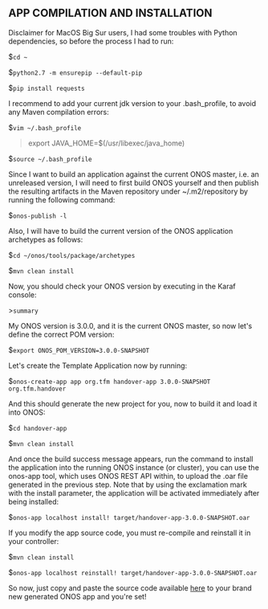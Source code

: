 APP COMPILATION AND INSTALLATION
--------------------------------

Disclaimer for MacOS Big Sur users, I had some troubles with Python dependencies, so before the process I had to run:

$`cd ~`

$`python2.7 -m ensurepip --default-pip`  

$`pip install requests`

I recommend to add your current jdk version to your .bash_profile, to avoid any Maven compilation errors:

$`vim ~/.bash_profile`  

>export JAVA_HOME=$(/usr/libexec/java_home)  

$`source ~/.bash_profile`

Since I want to build an application against the current ONOS master, i.e. an unreleased version, I will need to first build ONOS yourself and then publish the resulting artifacts in the Maven repository under ~/.m2/repository by running the following command:

$`onos-publish -l`

Also, I will have to build the current version of the ONOS application archetypes as follows:

$`cd ~/onos/tools/package/archetypes`

$`mvn clean install`

Now, you should check your ONOS version by executing in the Karaf console:

\>`summary`

My ONOS version is 3.0.0, and it is the current ONOS master, so now let's define the correct POM version:

$`export ONOS_POM_VERSION=3.0.0-SNAPSHOT`

Let's create the Template Application now by running:

$`onos-create-app app org.tfm handover-app 3.0.0-SNAPSHOT org.tfm.handover`

And this should generate the new project for you, now to build it and load it into ONOS:

$`cd handover-app`

$`mvn clean install`

And once the build success message appears, run the command to install the application into the running ONOS instance (or cluster), you can use the onos-app tool, which uses ONOS REST API within, to upload the .oar file generated in the previous step. Note that by using the exclamation mark with the install parameter, the application will be activated immediately after being installed:

$`onos-app localhost install! target/handover-app-3.0.0-SNAPSHOT.oar`

If you modify the app source code, you must re-compile and reinstall it in your controller:

$`mvn clean install`

$`onos-app localhost reinstall! target/handover-app-3.0.0-SNAPSHOT.oar`

So now, just copy and paste the source code available [here](https://github.com/luis-casarrubios-elez/TFM/tree/master/app) to your brand new generated ONOS app and you're set!